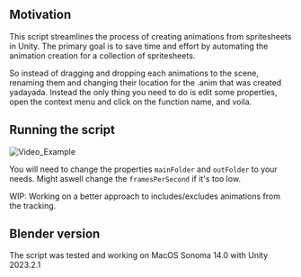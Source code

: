 ## Motivation

This script streamlines the process of creating animations from spritesheets in Unity.
The primary goal is to save time and effort by automating the animation creation for a collection of spritesheets.

So instead of dragging and dropping each animations to the scene, renaming them and changing their location for the .anim that was created yadayada.
Instead the only thing you need to do is edit some properties, open the context menu and click on the function name, and voila.

## Running the script

![Video_Example](examples/example_unity_script.png)

You will need to change the properties `mainFolder` and `outFolder` to your needs.
Might aswell change the `framesPerSecond` if it's too low.

WIP: Working on a better approach to includes/excludes animations from the tracking.

## Blender version

The script was tested and working on MacOS Sonoma 14.0 with Unity 2023.2.1
